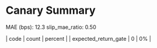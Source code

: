 # Canary Summary

MAE (bps): 12.3
slip_mae_ratio: 0.50

| code | count | percent |
| expected_return_gate | 0 | 0% |
